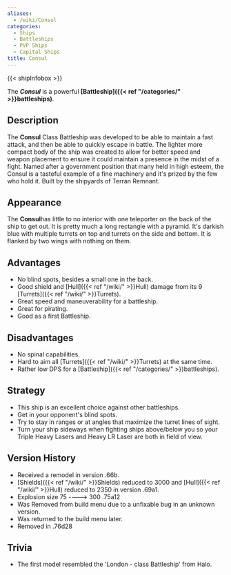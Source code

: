 ```yaml
---
aliases:
  - /wiki/Consul
categories:
  - Ships
  - Battleships
  - PVP Ships
  - Capital Ships
title: Consul
---
```


{{< shipInfobox >}}

The **_Consul_** is a powerful **[Battleship]({{< ref "/categories/" >}}battleships)**.

## Description

The **Consul** Class Battleship was developed to be able to maintain a fast attack, and then be able to quickly escape in battle. The lighter more compact body of the ship was created to allow for better speed and weapon placement to ensure it could maintain a presence in the midst of a fight. Named after a government position that many held in high esteem, the Consul is a tasteful example of a fine machinery and it's prized by the few who hold it. Built by the shipyards of Terran Remnant.

## Appearance

The **Consul**has little to no interior with one teleporter on the back of the ship to get out. It is pretty much a long rectangle with a pyramid. It's darkish blue with multiple turrets on top and turrets on the side and bottom. It is flanked by two wings with nothing on them.

## Advantages

- No blind spots, besides a small one in the back.
- Good shield and [Hull]({{< ref "/wiki/" >}}Hull) damage from its 9 [Turrets]({{< ref "/wiki/" >}}Turrets).
- Great speed and maneuverability for a battleship.
- Great for pirating.
- Good as a first Battleship.

## Disadvantages

- No spinal capabilities.
- Hard to aim all [Turrets]({{< ref "/wiki/" >}}Turrets) at the same time.
- Rather low DPS for a [Battleship]({{< ref "/categories/" >}}battleships).

## Strategy

- This ship is an excellent choice against other battleships.
- Get in your opponent's blind spots.
- Try to stay in ranges or at angles that maximize the turret lines of sight.
- Turn your ship sideways when fighting ships above/below you so your Triple Heavy Lasers and Heavy LR Laser are both in field of view.

## Version History

- Received a remodel in version .66b.
- [Shields]({{< ref "/wiki/" >}}Shields) reduced to 3000 and [Hull]({{< ref "/wiki/" >}}Hull) reduced to 2350 in version .69a1.
- Explosion size 75 ----> 300 .75a12
- Was Removed from build menu due to a unfixable bug in an unknown version.
- Was returned to the build menu later.
- Removed in .76d28

## Trivia

- The first model resembled the 'London - class Battleship' from Halo.
